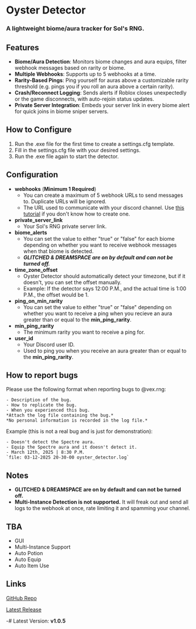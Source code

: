 # **Oyster Detector**
### A lightweight biome/aura tracker for Sol's RNG.

## **Features**
- **Biome/Aura Detection**: Monitors biome changes and aura equips, filter webhook messages based on rarity or biome.
- **Multiple Webhooks**: Supports up to 5 webhooks at a time.
- **Rarity-Based Pings**: Ping yourself for auras above a customizable rarity threshold (e.g. pings you if you roll an aura above a certain rarity).
- **Crash/Reconnect Logging**: Sends alerts if Roblox closes unexpectedly or the game disconnects, with auto-rejoin status updates.
- **Private Server Integration**: Embeds your server link in every biome alert for quick joins in biome sniper servers.

## **How to Configure**
1. Run the .exe file for the first time to create a settings.cfg template.
2. Fill in the settings.cfg file with your desired settings.
3. Run the .exe file again to start the detector.

## Configuration
- **webhooks**  (**Minimum 1 Required**)
  - You can create a maximum of 5 webhook URLs to send messages to. Duplicate URLs will be ignored.
  - The URL used to communicate with your discord channel. Use [this tutorial](https://support.discord.com/hc/en-us/articles/228383668-Intro-to-Webhooks#:~:text=%C2%A0%20Facebook-,Making%20A%20Webhook,-With%20that%20in) if you don't know how to create one.
- **private_server_link**
  - Your Sol's RNG private server link.
- **biome_alerts**
  - You can set the value to either "true" or "false" for each biome depending on whether you want to receive webhook messages when that biome is detected.
  - ***GLITCHED & DREAMSPACE are on by default and can not be turned off.***
- **time_zone_offset**
  - Oyster Detector should automatically detect your timezone, but if it doesn't, you can set the offset manually.
  - Example: If the detector says 12:00 P.M., and the actual time is 1:00 P.M., the offset would be 1.
- **ping_on_min_rarity**
  - You can set the value to either "true" or "false" depending on whether you want to receive a ping when you recieve an aura greater than or equal to the **min_ping_rarity**.
- **min_ping_rarity**
  - The minimum rarity you want to receive a ping for.
- **user_id**
  - Your Discord user ID.
  - Used to ping you when you receive an aura greater than or equal to the **min_ping_rarity**.

## How to report bugs
Please use the following format when reporting bugs to @vex.rng:
```
- Description of the bug.
- How to replicate the bug.
- When you experienced this bug.
*Attach the log file containing the bug.*
*No personal information is recorded in the log file.*
```
Example (this is not a real bug and is just for demonstration):
```
- Doesn't detect the Spectre aura.
- Equip the Spectre aura and it doesn't detect it.
- March 12th, 2025 | 8:30 P.M.
`file: 03-12-2025 20-30-00 oyster_detector.log`
```

## **Notes**
- **GLITCHED & DREAMSPACE are on by default and can not be turned off.**
- **Multi-Instance Detection is not supported.** It will freak out and send all logs to the webhook at once, rate limiting it and spamming your channel.

## **TBA**
- GUI
- Multi-Instance Support
- Auto Potion
- Auto Equip
- Auto Item Use

## **Links**
[GitHub Repo](https://github.com/vexthecoder/OysterDetector)

[Latest Release](https://github.com/vexthecoder/OysterDetector/releases/latest)

-# Latest Version: **v1.0.5**